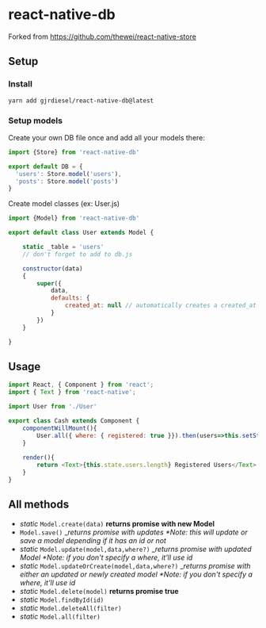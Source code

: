 # react-native-db
Forked from https://github.com/thewei/react-native-store

## Setup

### Install

`yarn add gjrdiesel/react-native-db@latest`

### Setup models

Create your own DB file once and add all your models there:
```js
import {Store} from 'react-native-db'

export default DB = {
  'users': Store.model('users'),
  'posts': Store.model('posts')
}
```

Create model classes (ex: User.js)
```js
import {Model} from 'react-native-db'

export default class User extends Model {

    static _table = 'users'
    // don't forget to add to db.js

    constructor(data)
    {
        super({
            data,
            defaults: {
                created_at: null // automatically creates a created_at timestamp when possible
            }
        })
    }

}
```

## Usage

```js
import React, { Component } from 'react';
import { Text } from 'react-native';

import User from './User'

export class Cash extends Component {
    componentWillMount(){
        User.all({ where: { registered: true }}).then(users=>this.setState({users}))
    }
    
    render(){
        return <Text>{this.state.users.length} Registered Users</Text>
    }
}
```

## All methods

- *static* `Model.create(data)` __returns promise with new Model__
- `Model.save()` __returns promise with updates *Note: this will update or save a model depending if it has an _id or not__
- *static* `Model.update(model,data,where?)` __returns promise with updated Model *Note: if you don't specify a where, it'll use _id__
- *static* `Model.updateOrCreate(model,data,where?)` __returns promise with either an updated or newly created model *Note: if you don't specify a where, it'll use _id__
- *static* `Model.delete(model)` __returns promise true__
- *static* `Model.findById(id)`
- *static* `Model.deleteAll(filter)`
- *static* `Model.all(filter)`
